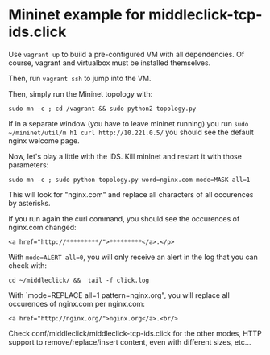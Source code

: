 # Mininet example for middleclick-tcp-ids.click

Use `vagrant up` to build a pre-configured VM with all dependencies. Of course, vagrant and virtualbox must be installed themselves.

Then, run `vagrant ssh` to jump into the VM.

Then, simply run the Mininet topology with:

```
sudo mn -c ; cd /vagrant && sudo python2 topology.py
```

If in a separate window (you have to leave mininet running) you run `sudo ~/mininet/util/m h1 curl http://10.221.0.5/` you should see the default nginx welcome page.

Now, let's play a little with the IDS. Kill mininet and restart it with those parameters:
```
sudo mn -c ; sudo python topology.py word=nginx.com mode=MASK all=1
```
This will look for "nginx.com" and replace all characters of all occurences by asterisks.

If you run again the curl command, you should see the occurences of nginx.com changed:
```
<a href="http://*********/">*********</a>.</p>
```

With `mode=ALERT all=0`, you will only receive an alert in the log that you can check with:

```
cd ~/middleclick/ &&  tail -f click.log
```

With `mode=REPLACE all=1 pattern=nginx.org", you will replace all occurences of nginx.com per nginx.com:
```
<a href="http://nginx.org/">nginx.org</a>.<br/>
```

Check conf/middleclick/middleclick-tcp-ids.click for the other modes, HTTP support to remove/replace/insert content, even with different sizes, etc...

<!-- Auto-update: 2025-10-18T08:46:04.598088 -->
